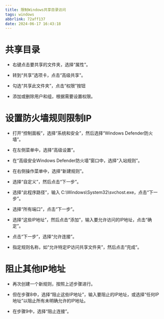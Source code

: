 ```yaml
---
title: 限制Windows共享目录访问
tags: windows
abbrlink: 72aff137
date: 2024-06-17 16:43:18
---
```


#  共享目录

 *  右键点击要共享的文件夹，选择“属性”。

 *  转到“共享”选项卡，点击“高级共享”。

 *  勾选“共享此文件夹”，点击“权限”按钮

 *  添加或删除用户和组，根据需要设置权限。
 
# 设置防火墙规则限制IP

 * 打开“控制面板”，选择“系统和安全”，然后选择“Windows Defender防火墙”。

 * 在左侧菜单中，选择“高级设置”。

 * 在“高级安全Windows Defender防火墙”窗口中，选择“入站规则”。

 * 在右侧操作菜单中，选择“新建规则”。

 * 选择“自定义”，然后点击“下一步”。

 * 选择“此程序路径”，输入 C:\Windows\System32\svchost.exe，点击“下一步”。

 * 选择“所有端口”，点击“下一步”。

 * 选择“这些IP地址”，然后点击“添加”，输入要允许访问的IP地址，点击“确定”。

 * 点击“下一步”，选择“允许连接”。

 * 指定规则名称，如“允许特定IP访问共享文件夹”，然后点击“完成”。

# 阻止其他IP地址

 * 再次创建一个新规则，按照上述步骤进行。

* 但在步骤8中，选择“阻止这些IP地址”，输入要阻止的IP地址，或选择“任何IP地址”以阻止所有未明确允许的IP地址。

* 在步骤9中，选择“阻止连接”。